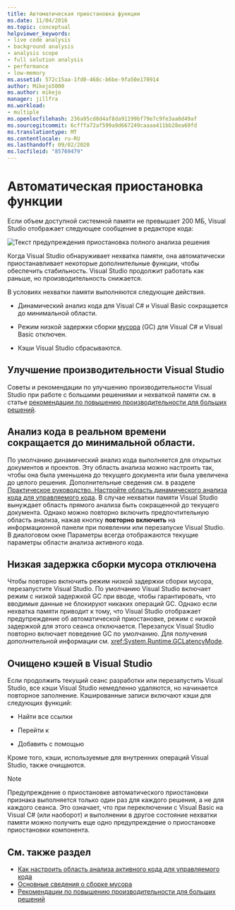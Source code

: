 ```yaml
---
title: Автоматическая приостановка функции
ms.date: 11/04/2016
ms.topic: conceptual
helpviewer_keywords:
- live code analysis
- background analysis
- analysis scope
- full solution analysis
- performance
- low-memory
ms.assetid: 572c15aa-1fd0-468c-b6be-9fa50e170914
author: Mikejo5000
ms.author: mikejo
manager: jillfra
ms.workload:
- multiple
ms.openlocfilehash: 236a95cd8d4af8da91199bf79e7c9fe3aa0d49af
ms.sourcegitcommit: 6cfffa72af599a9d667249caaaa411bb28ea69fd
ms.translationtype: MT
ms.contentlocale: ru-RU
ms.lasthandoff: 09/02/2020
ms.locfileid: "85769479"
---
```

# <a name="automatic-feature-suspension"></a>Автоматическая приостановка функции

Если объем доступной системной памяти не превышает 200 МБ, Visual Studio отображает следующее сообщение в редакторе кода:

![Текст предупреждения приостановка полного анализа решения](../code-quality/media/fsa_alert.png)

Когда Visual Studio обнаруживает нехватка памяти, она автоматически приостанавливает некоторые дополнительные функции, чтобы обеспечить стабильность. Visual Studio продолжит работать как раньше, но производительность снижается.

В условиях нехватки памяти выполняются следующие действия.

- Динамический анализ кода для Visual C# и Visual Basic сокращается до минимальной области.

- Режим низкой задержки сборки [мусора](/dotnet/standard/garbage-collection/index) (GC) для Visual C# и Visual Basic отключен.

- Кэши Visual Studio сбрасываются.

## <a name="improve-visual-studio-performance"></a>Улучшение производительности Visual Studio

Советы и рекомендации по улучшению производительности Visual Studio при работе с большими решениями и нехваткой памяти см. в статье [рекомендации по повышению производительности для больших решений](https://github.com/dotnet/roslyn/wiki/Performance-considerations-for-large-solutions).

## <a name="live-code-analysis-is-reduced-to-minimal-scope"></a>Анализ кода в реальном времени сокращается до минимальной области.

По умолчанию динамический анализ кода выполняется для открытых документов и проектов. Эту область анализа можно настроить так, чтобы она была уменьшена до текущего документа или была увеличена до целого решения. Дополнительные сведения см. в разделе [Практическое руководство. Настройте область динамического анализа кода для управляемого кода](./configure-live-code-analysis-scope-managed-code.md). В случае нехватки памяти Visual Studio вынуждает область прямого анализа быть сокращенной до текущего документа. Однако можно повторно включить предпочтительную область анализа, нажав кнопку **повторно включить** на информационной панели при появлении или перезапуске Visual Studio. В диалоговом окне Параметры всегда отображаются текущие параметры области анализа активного кода.

## <a name="gc-low-latency-disabled"></a>Низкая задержка сборки мусора отключена

Чтобы повторно включить режим низкой задержки сборки мусора, перезапустите Visual Studio. По умолчанию Visual Studio включает режим с низкой задержкой GC при вводе, чтобы гарантировать, что вводимые данные не блокируют никаких операций GC. Однако если нехватка памяти приводит к тому, что Visual Studio отображает предупреждение об автоматической приостановке, режим с низкой задержкой для этого сеанса отключается. Перезапуск Visual Studio повторно включает поведение GC по умолчанию. Для получения дополнительной информации см. <xref:System.Runtime.GCLatencyMode>.

## <a name="visual-studio-caches-flushed"></a>Очищено кэшей в Visual Studio

Если продолжить текущий сеанс разработки или перезапустить Visual Studio, все кэши Visual Studio немедленно удаляются, но начинается повторное заполнение. Кэшированные записи включают кэши для следующих функций:

- Найти все ссылки

- Перейти к

- Добавить с помощью

Кроме того, кэши, используемые для внутренних операций Visual Studio, также очищаются.

> [!NOTE]
> Предупреждение о приостановке автоматического приостановки признака выполняется только один раз для каждого решения, а не для каждого сеанса. Это означает, что при переключении с Visual Basic на Visual C# (или наоборот) и выполнении в другое состояние нехватки памяти можно получить еще одно предупреждение о приостановке приостановки компонента.

## <a name="see-also"></a>См. также раздел

- [Как настроить область анализа активного кода для управляемого кода](./configure-live-code-analysis-scope-managed-code.md)
- [Основные сведения о сборке мусора](/dotnet/standard/garbage-collection/fundamentals)
- [Рекомендации по повышению производительности для больших решений](https://github.com/dotnet/roslyn/wiki/Performance-considerations-for-large-solutions)
